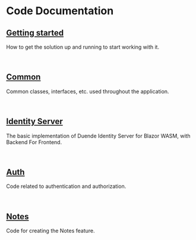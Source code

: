 # Code Documentation


## [Getting started](/Documentation/Code/Getting-Started.md)

How to get the solution up and running to start working with it.

<br/>

## [Common](/Documentation/Code/Common/Index.md)

Common classes, interfaces, etc. used throughout the application.

<br/>


## [Identity Server](/Documentation/Code/IdentityServer/Index.md)

The basic implementation of Duende Identity Server for Blazor WASM, with Backend For Frontend.

<br/>

## [Auth](/Documentation/Code/Auth/Index.md)

Code related to authentication and authorization.

<br/>

## [Notes](Documentation/Code/Notes/Index.md)

Code for creating the Notes feature.

<br/>
